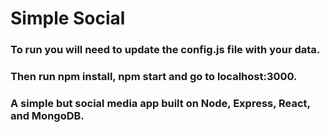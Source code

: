 #  Simple Social

### To run you will need to update the config.js file with your data.

### Then run npm install, npm start and go to localhost:3000.

### A simple but social media app built on Node, Express, React, and MongoDB.  
